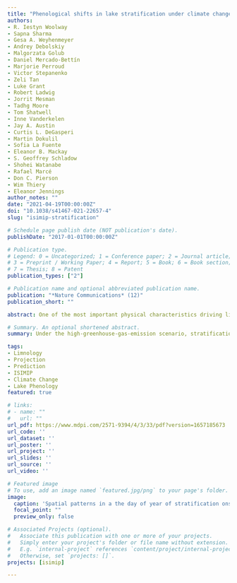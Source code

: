 ```yaml
---
title: "Phenological shifts in lake stratification under climate change"
authors:
- R. Iestyn Woolway
- Sapna Sharma
- Gesa A. Weyhenmeyer
- Andrey Debolskiy
- Malgorzata Golub
- Daniel Mercado-Bettín
- Marjorie Perroud
- Victor Stepanenko
- Zeli Tan
- Luke Grant
- Robert Ladwig
- Jorrit Mesman
- Tadhg Moore
- Tom Shatwell
- Inne Vanderkelen
- Jay A. Austin
- Curtis L. DeGasperi
- Martin Dokulil
- Sofia La Fuente
- Eleanor B. Mackay
- S. Geoffrey Schladow
- Shohei Watanabe
- Rafael Marcé
- Don C. Pierson
- Wim Thiery
- Eleanor Jennings
author_notes: ""
date: "2021-04-19T00:00:00Z"
doi: "10.1038/s41467-021-22657-4"
slug: "isimip-stratification"

# Schedule page publish date (NOT publication's date).
publishDate: "2017-01-01T00:00:00Z"

# Publication type.
# Legend: 0 = Uncategorized; 1 = Conference paper; 2 = Journal article;
# 3 = Preprint / Working Paper; 4 = Report; 5 = Book; 6 = Book section;
# 7 = Thesis; 8 = Patent
publication_types: ["2"]

# Publication name and optional abbreviated publication name.
publication: "*Nature Communications* (12)"
publication_short: ""

abstract: One of the most important physical characteristics driving lifecycle events in lakes is stratification. Already subtle variations in the timing of stratification onset and break-up (phenology) are known to have major ecological effects, mainly by determining the availability of light, nutrients, carbon and oxygen to organisms. Despite its ecological importance, historic and future global changes in stratification phenology are unknown. Here, we used a lake-climate model ensemble and long-term observational data, to investigate changes in lake stratification phenology across the Northern Hemisphere from 1901 to 2099. Under the high-greenhouse-gas-emission scenario, stratification will begin 22.0 ± 7.0 days earlier and end 11.3 ± 4.7 days later by the end of this century. It is very likely that this 33.3 ± 11.7 day prolongation in stratification will accelerate lake deoxygenation with subsequent effects on nutrient mineralization and phosphorus release from lake sediments. Further misalignment of lifecycle events, with possible irreversible changes for lake ecosystems, is also likely. Stratification has a considerable influence on lake ecology, but there is little understanding of past or future changes in its seasonality. Here, the authors use modelling and empirical data to determine that between 1901–2099, climate change causes stratification to start earlier and end later.

# Summary. An optional shortened abstract.
summary: Under the high-greenhouse-gas-emission scenario, stratification will begin 22.0 ± 7.0 days earlier and end 11.3 ± 4.7 days later by the end of this century. It is very likely that this 33.3 ± 11.7 day prolongation in stratification will accelerate lake deoxygenation with subsequent effects on nutrient mineralization and phosphorus release from lake sediments. Further misalignment of lifecycle events, with possible irreversible changes for lake ecosystems, is also likely.

tags:
- Limnology
- Projection
- Prediction
- ISIMIP
- Climate Change
- Lake Phenology
featured: true

# links:
# - name: ""
#   url: ""
url_pdf: https://www.mdpi.com/2571-9394/4/3/33/pdf?version=1657185673
url_code: ''
url_dataset: ''
url_poster: ''
url_project: ''
url_slides: ''
url_source: ''
url_video: ''

# Featured image
# To use, add an image named `featured.jpg/png` to your page's folder. 
image:
  caption: 'Spatial patterns in a the day of year of stratification onset and stratification break-up.'
  focal_point: ""
  preview_only: false

# Associated Projects (optional).
#   Associate this publication with one or more of your projects.
#   Simply enter your project's folder or file name without extension.
#   E.g. `internal-project` references `content/project/internal-project/index.md`.
#   Otherwise, set `projects: []`.
projects: [isimip]

---
```



